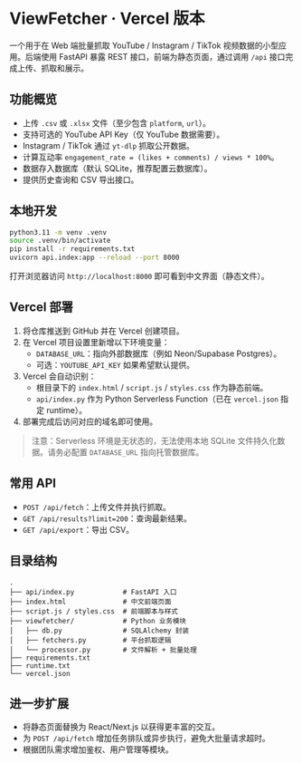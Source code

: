 # ViewFetcher · Vercel 版本

一个用于在 Web 端批量抓取 YouTube / Instagram / TikTok 视频数据的小型应用。后端使用 FastAPI 暴露 REST 接口，前端为静态页面，通过调用 `/api` 接口完成上传、抓取和展示。

## 功能概览
- 上传 `.csv` 或 `.xlsx` 文件（至少包含 `platform`, `url`）。
- 支持可选的 YouTube API Key（仅 YouTube 数据需要）。
- Instagram / TikTok 通过 `yt-dlp` 抓取公开数据。
- 计算互动率 `engagement_rate = (likes + comments) / views * 100%`。
- 数据存入数据库（默认 SQLite，推荐配置云数据库）。
- 提供历史查询和 CSV 导出接口。

## 本地开发
```bash
python3.11 -m venv .venv
source .venv/bin/activate
pip install -r requirements.txt
uvicorn api.index:app --reload --port 8000
```
打开浏览器访问 `http://localhost:8000` 即可看到中文界面（静态文件）。

## Vercel 部署
1. 将仓库推送到 GitHub 并在 Vercel 创建项目。
2. 在 Vercel 项目设置里新增以下环境变量：
   - `DATABASE_URL`：指向外部数据库（例如 Neon/Supabase Postgres）。
   - 可选：`YOUTUBE_API_KEY` 如果希望默认提供。
3. Vercel 会自动识别：
   - 根目录下的 `index.html` / `script.js` / `styles.css` 作为静态前端。
   - `api/index.py` 作为 Python Serverless Function（已在 `vercel.json` 指定 runtime）。
4. 部署完成后访问对应的域名即可使用。

> 注意：Serverless 环境是无状态的，无法使用本地 SQLite 文件持久化数据。请务必配置 `DATABASE_URL` 指向托管数据库。

## 常用 API
- `POST /api/fetch`：上传文件并执行抓取。
- `GET /api/results?limit=200`：查询最新结果。
- `GET /api/export`：导出 CSV。

## 目录结构
```
.
├── api/index.py            # FastAPI 入口
├── index.html              # 中文前端页面
├── script.js / styles.css  # 前端脚本与样式
├── viewfetcher/            # Python 业务模块
│   ├── db.py               # SQLAlchemy 封装
│   ├── fetchers.py         # 平台抓取逻辑
│   └── processor.py        # 文件解析 + 批量处理
├── requirements.txt
├── runtime.txt
└── vercel.json
```

## 进一步扩展
- 将静态页面替换为 React/Next.js 以获得更丰富的交互。
- 为 `POST /api/fetch` 增加任务排队或异步执行，避免大批量请求超时。
- 根据团队需求增加鉴权、用户管理等模块。
